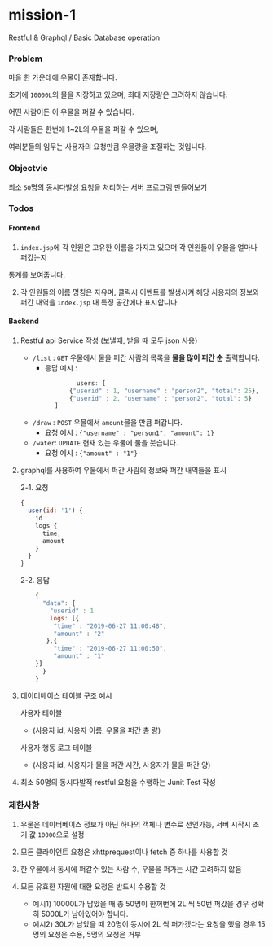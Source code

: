 # mission-1
Restful &amp; Graphql / Basic Database operation

### Problem

마을 한 가운데에 우물이 존재합니다. 

초기에 `10000L`의 물을 저장하고 있으며, 최대 저장량은 고려하지 않습니다.

어떤 사람이든 이 우물을 퍼갈 수 있습니다.

각 사람들은 한번에 1~2L의 우물을 퍼갈 수 있으며, 

여러분들의 임무는 사용자의 요청만큼 우물량을 조절하는 것입니다. 

### Objectvie

최소 ``50``명의 동시다발성 요청을 처리하는 서버 프로그램 만들어보기

### Todos

#### Frontend
1. ``index.jsp``에 각 인원은 고유한 이름을 가지고 있으며 각 인원들이 우물을 얼마나 퍼갔는지

통계를 보여줍니다.

2. 각 인원들의 이름 명칭은 자유며, 클릭시 이벤트를 발생시켜 해당 사용자의 정보와 퍼간 내역을 `index.jsp` 내 특정 공간에다 표시합니다.

#### Backend

1. Restful api Service 작성 (보낼때, 받을 때 모두 json 사용)    
    - ``/list`` : `GET` 우물에서 물을 퍼간 사람의 목록을 **물을 많이 퍼간 순** 출력합니다.
        - 응답 예시 :
        ```js
                    users: [
                  {"userid" : 1, "username" : "person2", "total": 25},
                  {"userid" : 2, "username" : "person2", "total": 5}
              ]
         ```
    - ``/draw`` : ``POST`` 우물에서 `amount`물을 만큼 퍼갑니다.
        - 요청 예시 : ``{"username" : "person1", "amount": 1}``
    - ``/water``: `UPDATE` 현재 있는 우물에 물을 붓습니다.
        - 요청 예시 : ``{"amount" : "1"}``
        
2. graphql를 사용하여 우물에서 퍼간 사람의 정보와 퍼간 내역들을 표시
    
    2-1. 요청
    
    ```js
    {
      user(id: '1') {
        id
        logs {
          time,
          amount
        }
      }
    }     
    ```
    2-2. 응답
    ```js
        {
          "data": {
            "userid" : 1
            logs: [{
             "time" : "2019-06-27 11:00:48",
             "amount" : "2"    
           },{
             "time" : "2019-06-27 11:00:50",
             "amount" : "1"  
        }]
          }
        }     
      ```
3. 데이터베이스 테이블 구조 예시

    사용자 테이블
    
    - (사용자 id, 사용자 이름, 우물을 퍼간 총 량)
    
    사용자 행동 로그 테이블
    
    - (사용자 id, 사용자가 물을 퍼간 시간, 사용자가 물을 퍼간 양)
   
4. 최소 50명의 동시다발적 restful 요청을 수행하는 Junit Test 작성

### 제한사항

1. 우물은 데이터베이스 정보가 아닌 하나의 객체나 변수로 선언가능, 서버 시작시 초기 값 `10000`으로 설정

2. 모든 클라이언트 요청은 xhttprequest이나 fetch 중 하나를 사용할 것

3. 한 우물에서 동시에 퍼갈수 있는 사람 수, 우물을 퍼가는 시간 고려하지 않음

4. 모든 유효한 자원에 대한 요청은 반드시 수용할 것
    - 예시1) 10000L가 남았을 때 총 50명이 한꺼번에 2L 씩 50번 퍼갔을 경우 정확히 5000L가 남아있어야 합니다.
    - 예시2) 30L가 남았을 때 20명이 동시에 2L 씩 퍼가겠다는 요청을 했을 경우 15명의 요청은 수용, 5명의 요청은 거부
